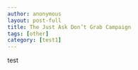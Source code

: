 ```yaml
---
author: anonymous
layout: post-full
title: The Just Ask Don’t Grab Campaign
tags: [other]
category: [test1]
---
```

test
